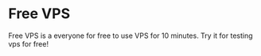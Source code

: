 # Free VPS
Free VPS is a everyone for free to use VPS for 10 minutes. Try it for testing vps for free!
